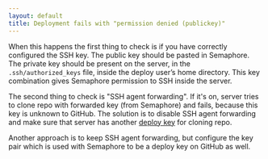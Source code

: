 ```yaml
---
layout: default
title: Deployment fails with "permission denied (publickey)"
---
```


When this happens the first thing to check is if you have correctly configured the SSH key. The public key should be pasted in Semaphore. The private key should be present on the server, in the `.ssh/authorized_keys` file, inside the deploy user’s home directory. This key combination gives Semaphore permission to SSH inside the server.

The second thing to check is "SSH agent forwarding". If it's on, server tries to clone repo with forwarded key (from Semaphore) and fails, because this key is unknown to GitHub. The solution is to disable SSH agent forwarding and make sure that server has another [deploy key](https://help.github.com/articles/managing-deploy-keys#deploy-keys) for cloning repo.

Another approach is to keep SSH agent forwarding, but configure the key pair which is used with Semaphore to be a deploy key on GitHub as well.
